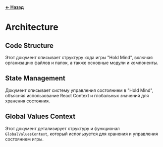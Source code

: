 
**[← Назад](./Overview/README.md)**

# Architecture


## Code Structure

Этот документ описывает структуру кода игры "Hold Mind", включая организацию файлов и папок, а также основные модули и компоненты.


## State Management

Документ описывает систему управления состоянием в "Hold Mind", объясняя использование React Context и глобальных значений для хранения состояния.


## Global Values Context

Этот документ детализирует структуру и функционал `GlobalValuesContext`, который используется для хранения и управления состоянием игры.